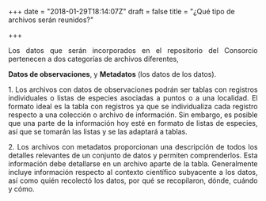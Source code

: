 +++
date = "2018-01-29T18:14:07Z"
draft = false
title = "¿Qué tipo de archivos serán reunidos?"

+++

<p style='text-align: justify;'>
Los datos que serán incorporados en el repositorio del Consorcio pertenecen a dos categorías de archivos diferentes, 
</p>


**Datos de observaciones**, y **Metadatos** (los datos de los datos).
  

<p style='text-align: justify;'>
1. Los archivos con datos de observaciones podrán ser tablas con registros individuales o listas de especies asociadas a puntos o a una localidad. El formato ideal es la tabla con registros ya que se individualiza cada registro respecto a una colección o archivo de información. Sin embargo, es posible que una parte de la información hoy esté en formato de listas de especies, así que se tomarán las listas y se las adaptará a tablas.
</p>  

<p style='text-align: justify;'>
2. Los archivos con metadatos proporcionan una descripción de todos los detalles relevantes de un conjunto de datos y permiten comprenderlos. Esta información debe detallarse en un archivo aparte de la tabla. Generalmente incluye información respecto al contexto científico subyacente a los datos, así como quién recolectó los datos, por qué se recopilaron, dónde, cuándo y cómo.
</p> 
